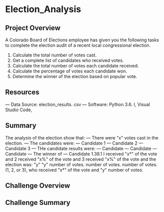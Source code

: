 # Election_Analysis 
## Project Overview 
A Colorado Board of Elections employee has given you the following tasks to complete the election audit of a recent local congressional election. 
1. Calculate the total number of votes cast. 
2. Get a complete list of candidates who received votes.
3. Calculate the total number of votes each candidate received. 
4. Calculate the percentage of votes each candidate won. 
5. Determine the winner of the election based on popular vote. 

## Resources 
— Data Source: election_results. csv 
— Software: Python 3.6. I, Visual Studio Code, 
## Summary 
The analysis of the election show that: 
— There were "x" votes cast in the election. 
— The candidates were: 
— Candidate 
1 
— Candidate 2 
— Candidate 
3 
— THe candidate 
results were: 
— Candidate 
— Candidate 
— Candidate 
— The winner of 
— Candidate 
1.38.1 
I received "x*" of the vote and 
2 received "x%" of the vote and 
3 received "x%" of the vote and 
the election was: 
"y" 
"y" 
number of votes. 
number of votes. 
number of votes. 
(1, 2, or 3), who received "x*" of the vote and "y" number of votes. 
## Challenge Overview 
## Challenge Summary 
